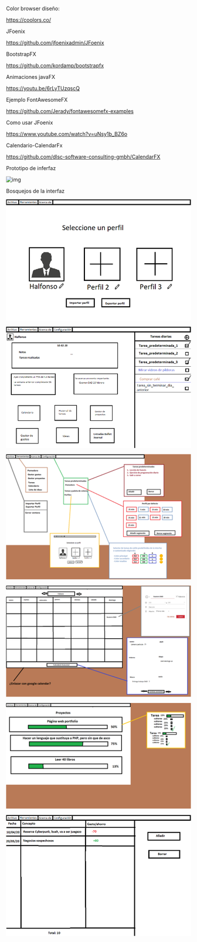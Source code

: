 Color browser diseño:

https://coolors.co/

JFoenix

https://github.com/jfoenixadmin/JFoenix

BootstrapFX 

https://github.com/kordamp/bootstrapfx

Animaciones javaFX

https://youtu.be/6rLyTUzqscQ

Ejemplo FontAwesomeFX

https://github.com/Jerady/fontawesomefx-examples

Como usar JFoenix

https://www.youtube.com/watch?v=uNsy1b_BZ6o

Calendario-CalendarFx

https://github.com/dlsc-software-consulting-gmbh/CalendarFX

Prototipo de inferfaz 

![img](https://cdn.discordapp.com/attachments/788716046089191454/798953312258490378/MainConcept.jpg)



Bosquejos de la interfaz

![](github_images/1.bmp)

![](github_images/2.bmp)

![](github_images/3.bmp)

![](github_images/4.bmp)

![](github_images/5.bmp)

![](github_images/6.bmp)